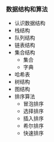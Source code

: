 ### 数据结构和算法

- 认识数据结构
- 栈结构
- 队列结构
- 链表结构
- 集合结构
  - 集合
  - 字典
- 哈希表
- 树结构
- 图结构
- 排序算法
  - 冒泡排序
  - 选择排序
  - 插入排序
  - 希尔排序
  - 快速排序

